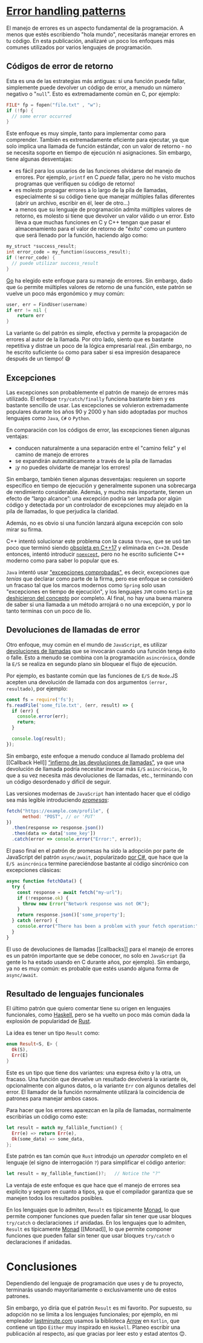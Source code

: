 # [Error handling patterns](https://andreabergia.com/blog/2023/05/error-handling-patterns/)

El manejo de errores es un aspecto fundamental de la programación. A menos que estés escribiendo "hola mundo", necesitarás manejar errores en tu código. En esta publicación, analizaré un poco los enfoques más comunes utilizados por varios lenguajes de programación.

## Códigos de error de retorno [](https://andreabergia.com/blog/2023/05/error-handling-patterns/#return-error-codes)

Esta es una de las estrategias más antiguas: si una función puede fallar, simplemente puede devolver un código de error, a menudo un número negativo o "``null``". Esto es extremadamente común en C, por ejemplo:
```c
FILE* fp = fopen("file.txt" , "w");
if (!fp) {
  // some error occurred
}
```

Este enfoque es muy simple, tanto para implementar como para comprender. También es extremadamente eficiente para ejecutar, ya que solo implica una llamada de función estándar, con un valor de retorno - no se necesita soporte en tiempo de ejecución ni asignaciones. Sin embargo, tiene algunas desventajas:

- es fácil para los usuarios de las funciones olvidarse del manejo de errores. Por ejemplo, `printf` en C _puede_ fallar, ¡pero no he visto muchos programas que verifiquen su código de retorno!
- es molesto propagar errores a lo largo de la pila de llamadas, especialmente si su código tiene que manejar múltiples fallas diferentes (abrir un archivo, escribir en él, leer de otro...)
- a menos que su lenguaje de programación admita múltiples valores de retorno, es molesto si tiene que devolver un valor válido _o_ un error. Esto lleva a que muchas funciones en C y C++ tengan que pasar el almacenamiento para el valor de retorno de "éxito" como un puntero que será llenado por la función, haciendo algo como:

```c
my_struct *success_result;
int error_code = my_function(&success_result);
if (!error_code) {
  // puede utilizar success_result
}
```

[Go](https://go.dev/) ha elegido este enfoque para su manejo de errores. Sin embargo, dado que ``Go`` permite múltiples valores de retorno de una función, este patrón se vuelve un poco más ergonómico y muy común:

```go
user, err = FindUser(username)
if err != nil {
    return err
}
```

La variante ``Go`` del patrón es simple, efectiva y permite la propagación de errores al autor de la llamada. Por otro lado, siento que es bastante repetitiva y distrae un poco de la lógica empresarial real. ¡Sin embargo, no he escrito suficiente ``Go`` como para saber si esa impresión desaparece después de un tiempo! 😅

## Excepciones [](https://andreabergia.com/blog/2023/05/patrones-de-manejo-de-errores/#exceptions)
Las excepciones son probablemente el patrón de manejo de errores más utilizado. El enfoque `try/catch/finally` funciona bastante bien y es bastante sencillo de usar. Las excepciones se volvieron extremadamente populares durante los años 90 y 2000 y han sido adoptadas por muchos lenguajes como ``Java``, ``C#`` o ``Python``.

En comparación con los códigos de error, las excepciones tienen algunas ventajas:

- conducen naturalmente a una separación entre el "camino feliz" y el camino de manejo de errores
- se expandirán automáticamente a través de la pila de llamadas
- ¡y no puedes olvidarte de manejar los errores!

Sin embargo, también tienen algunas desventajas: requieren un soporte específico en tiempo de ejecución y generalmente suponen una sobrecarga de rendimiento considerable. Además, y mucho más importante, tienen un efecto de “largo alcance”: una excepción podría ser lanzada por algún código y detectada por un controlador de excepciones muy alejado en la pila de llamadas, lo que perjudica la claridad.

Además, no es obvio si una función lanzará alguna excepción con solo mirar su firma.

C++ intentó solucionar este problema con la causa `throws`, que se usó tan poco que terminó siendo [obsoleta en C++17](https://en.cppreference.com/w/cpp/language/except_spec) y eliminada en ``C++20``. Desde entonces, intentó introducir [`noexcept`](https://en.cppreference.com/w/cpp/language/noexcept_spec), pero no he escrito suficiente C++ moderno como para saber lo popular que es.

``Java`` intentó usar ["excepciones comprobadas"](https://www.baeldung.com/java-checked-unchecked-exceptions), es decir, excepciones que _tenías_ que declarar como parte de la firma, pero ese enfoque se consideró un fracaso tal que los marcos modernos como ``Spring`` solo usan "excepciones en tiempo de ejecución", y los lenguajes ``JVM`` como ``Kotlin`` [se deshicieron del concepto](https://kotlinlang.org/docs/exceptions.html#the-nothing-type) por completo. Al final, no hay una buena manera de saber si una llamada a un método arrojará o no una excepción, y por lo tanto terminas con un poco de lío.

## Devoluciones de llamadas de error [](https://andreabergia.com/blog/2023/05/error-handling-patterns/#error-callbacks)

Otro enfoque, muy común en el mundo de ``JavaScript``, es utilizar [devoluciones de llamadas](https://kotlinlang.org/docs/exceptions.html#the-nothing-type) que se invocarán cuando una función tenga éxito o falle. Esto a menudo se combina con la programación ``asincrónica``, donde la ``E/S`` se realiza en segundo plano sin bloquear el flujo de ejecución.

Por ejemplo, es bastante común que las funciones de ``E/S`` de ``Node``.JS acepten una devolución de llamada con dos argumentos `(error, resultado)`, por ejemplo:

```javascript
const fs = require('fs');
fs.readFile('some_file.txt', (err, result) => {
  if (err) {
    console.error(err);
    return;
  }

  console.log(result);
});
```

Sin embargo, este enfoque a menudo conduce al llamado problema del [[Callback Hell]] [“infierno de las devoluciones de llamadas”](http://callbackhell.com/), ya que una devolución de llamada podría necesitar invocar más `E/S` `asincrónicas`, lo que a su vez necesita más devoluciones de llamadas, etc., terminando con un código desordenado y difícil de seguir.

Las versiones modernas de ``JavaScript`` han intentado hacer que el código sea más legible introduciendo [_promesas_](https://developer.mozilla.org/en-US/docs/Web/JavaScript/Reference/Global_Objects/Promise):

```javascript
fetch("https://example.com/profile", {
      method: "POST", // or 'PUT'
})
  .then(response => response.json())
  .then(data => data['some_key'])
  .catch(error => console.error("Error:", error));
```

El paso final en el patrón de promesas ha sido la adopción por parte de JavaScript del patrón `async/await`, popularizado [por C#](https://learn.microsoft.com/en-us/dotnet/csharp/asynchronous-programming/async-scenarios), que hace que la ``E/S asincrónica`` termine pareciéndose bastante al código sincrónico con excepciones clásicas:

```javascript
async function fetchData() {
  try {
    const response = await fetch("my-url");
    if (!response.ok) {
      throw new Error("Network response was not OK");
    }
    return response.json()['some_property'];
  } catch (error) {
    console.error("There has been a problem with your fetch operation:", error);
  }
}
```

El uso de devoluciones de llamadas [[callbacks]] para el manejo de errores es un patrón importante que se debe conocer, no solo en ``JavaScript`` (la gente lo ha estado usando en C durante años, por ejemplo). Sin embargo, ya no es muy común: es probable que estés usando alguna forma de `async/await`.
## Resultado de lenguajes funcionales [](https://andreabergia.com/blog/2023/05/error-handling-patterns/#result-from-functional-languages)

El último patrón que quiero comentar tiene su origen en lenguajes funcionales, como [Haskell](https://hackage.haskell.org/package/base-4.18.0.0/docs/Data-Either.html), pero se ha vuelto un poco más común dada la explosión de popularidad de [Rust](https://andreabergia.com/blog/2022/11/languages-opinion-part-two-rust/).

La idea es tener un tipo `Result` como:

```rust
enum Result<S, E> {
  Ok(S),
  Err(E)
}
```

Este es un tipo que tiene dos variantes: una expresa éxito y la otra, un fracaso. Una función que devuelve un resultado devolverá la variante `Ok`, opcionalmente con algunos datos, o la variante `Err` con algunos detalles del error. El llamador de la función normalmente utilizará la coincidencia de patrones para manejar ambos casos.

Para hacer que los errores aparezcan en la pila de llamadas, normalmente escribirías un código como este:

```rust
let result = match my_fallible_function() {
  Err(e) => return Err(e),
  Ok(some_data) => some_data,
};
```

Este patrón es tan común que ``Rust`` introdujo un _operador_ completo en el lenguaje (el signo de interrogación `?`) para simplificar el código anterior:

```rust
let result = my_fallible_function()?;   // Notice the "?"
```

La ventaja de este enfoque es que hace que el manejo de errores sea explícito y seguro en cuanto a tipos, ya que el compilador garantiza que se manejen todos los resultados posibles.

En los lenguajes que lo admiten, `Result` es típicamente [Monad](https://en.wikipedia.org/wiki/Monad_(functional_programming)), lo que permite componer funciones que pueden fallar sin tener que usar bloques ``try/catch`` o declaraciones ``if`` anidadas.
En los lenguajes que lo admiten, `Result` es típicamente [Monad](https://en.wikipedia.org/wiki/Monad_(functional_programming)) [[Monad]], lo que permite componer funciones que pueden fallar sin tener que usar bloques ``try/catch`` o declaraciones if anidadas.

# Conclusiones [](https://andreabergia.com/blog/2023/05/patrones-de-manejo-de-errores/#conclusiones)

Dependiendo del lenguaje de programación que uses y de tu proyecto, terminarás usando mayoritariamente o exclusivamente uno de estos patrones.

Sin embargo, yo diría que el patrón `Result` es mi favorito. Por supuesto, su adopción no se limita a los lenguajes funcionales; por ejemplo, en mi empleador [lastminute.com](https://lastminute.com/) usamos la biblioteca [Arrow](https://arrow-kt.io/) en ``Kotlin``, que contiene un tipo `Either` muy inspirado en ``Haskell``. Planeo escribir una publicación al respecto, así que gracias por leer esto y estad atentos 😊.